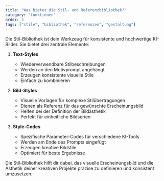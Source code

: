 ```yaml
---
title: "Was bietet die Stil- und Referenzbibliothek?"
category: "funktionen"
order: 3
tags: ["stile", "bibliothek", "referenzen", "gestaltung"]
---
```


Die Stil-Bibliothek ist dein Werkzeug für konsistente und hochwertige KI-Bilder. Sie bietet drei zentrale Elemente:

1. **Text-Styles**
   - Wiederverwendbare Stilbeschreibungen
   - Werden an den Motivprompt angehängt
   - Erzeugen konsistente visuelle Stile
   - Einfach zu kombinieren

2. **Bild-Styles**
   - Visuelle Vorlagen für komplexe Stilübertragungen
   - Dienen als Referenz für das gewünschte Erscheinungsbild
   - Helfen bei der Definition der Bildästhetik
   - Perfekt für einheitliche Bildserien

3. **Style-Codes**
   - Spezifische Parameter-Codes für verschiedene KI-Tools
   - Werden am Ende des Prompts eingefügt
   - Erzeugen kreative Bildstile
   - Optimiert für beste Ergebnisse

Die Stil-Bibliothek hilft dir dabei, das visuelle Erscheinungsbild und die Ästhetik deiner kreativen Projekte präzise zu definieren und konsistent umzusetzen.
